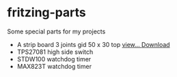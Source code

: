 # fritzing-parts

Some special parts for my projects

*  A strip board 3 joints gid 50 x 30 top <a href="https://github.com/jeanrocco/fritzing-parts/blob/master/Stripboard3jointgrid50x30top.pdf">view... </a> <a href="https://github.com/jeanrocco/fritzing-parts/blob/master/Stripboard3jointgrid50x30top.fzz">Download</a>
*  TPS27081 high side switch
*  STDW100 watchdog timer
*  MAX823T watchdog timer

  
  
